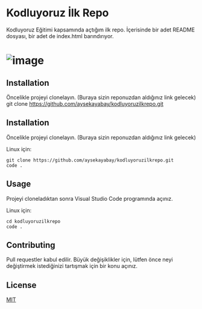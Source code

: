 # Kodluyoruz İlk Repo
Kodluyoruz Eğitimi kapsamında açtığım ilk repo. İçerisinde bir adet README dosyası, bir adet de index.html barındırıyor.

# ![image](https://user-images.githubusercontent.com/74185399/181580940-9c393e47-09c9-4ff4-ba28-a5accf403201.png)
## Installation
Öncelikle projeyi clonelayın. (Buraya sizin reponuzdan aldığınız link gelecek)
    git clone https://github.com/aysekayabay/kodluyoruzilkrepo.git
    
## Installation
Öncelikle projeyi clonelayın. (Buraya sizin reponuzdan aldığınız link gelecek)

Linux için:

    git clone https://github.com/aysekayabay/kodluyoruzilkrepo.git
    code .
## Usage
Projeyi cloneladıktan sonra Visual Studio Code programında açınız.

Linux için:

    cd kodluyoruzilkrepo
    code .
  
## Contributing
Pull requestler kabul edilir. Büyük değişiklikler için, lütfen önce neyi değiştirmek istediğinizi tartışmak için bir konu açınız.

## License
[MIT](https://choosealicense.com/licenses/mit/)

